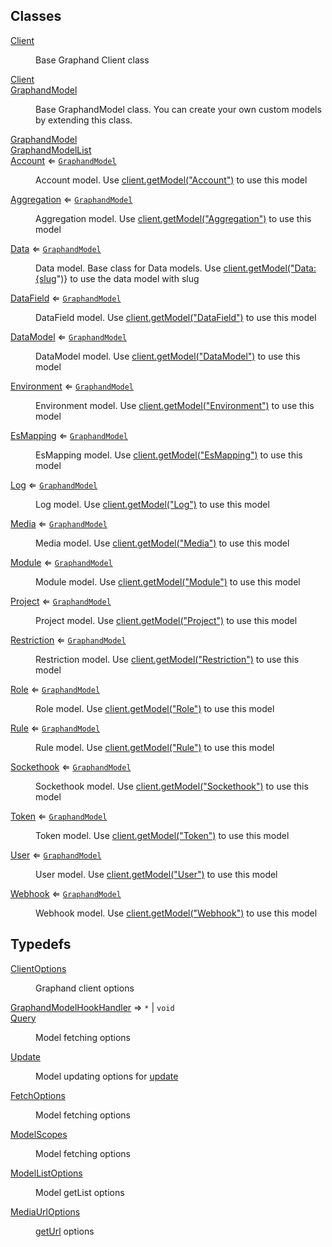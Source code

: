 ## Classes

<dl>
<dt><a href="Client.md#Client">Client</a></dt>
<dd><p>Base Graphand Client class</p>
</dd>
<dt><a href="Client.md#Client">Client</a></dt>
<dd></dd>
<dt><a href="GraphandModel.md#GraphandModel">GraphandModel</a></dt>
<dd><p>Base GraphandModel class. You can create your own custom models by extending this class.</p>
</dd>
<dt><a href="GraphandModel.md#GraphandModel">GraphandModel</a></dt>
<dd></dd>
<dt><a href="GraphandModelList.md#GraphandModelList">GraphandModelList</a></dt>
<dd></dd>
<dt><a href="Account.md#Account">Account</a> ⇐ <code><a href="GraphandModel.md#GraphandModel">GraphandModel</a></code></dt>
<dd><p>Account model. Use <a href="Client.md#Client+getModel">client.getModel(&quot;Account&quot;)</a> to use this model</p>
</dd>
<dt><a href="Aggregation.md#Aggregation">Aggregation</a> ⇐ <code><a href="GraphandModel.md#GraphandModel">GraphandModel</a></code></dt>
<dd><p>Aggregation model. Use <a href="Client.md#Client+getModel">client.getModel(&quot;Aggregation&quot;)</a> to use this model</p>
</dd>
<dt><a href="Data.md#Data">Data</a> ⇐ <code><a href="GraphandModel.md#GraphandModel">GraphandModel</a></code></dt>
<dd><p>Data model. Base class for Data models. Use <a href="Client.md#Client+getModel">client.getModel(&quot;Data:{slug</a>&quot;)} to use the data model with slug</p>
</dd>
<dt><a href="DataField.md#DataField">DataField</a> ⇐ <code><a href="GraphandModel.md#GraphandModel">GraphandModel</a></code></dt>
<dd><p>DataField model. Use <a href="Client.md#Client+getModel">client.getModel(&quot;DataField&quot;)</a> to use this model</p>
</dd>
<dt><a href="DataModel.md#DataModel">DataModel</a> ⇐ <code><a href="GraphandModel.md#GraphandModel">GraphandModel</a></code></dt>
<dd><p>DataModel model. Use <a href="Client.md#Client+getModel">client.getModel(&quot;DataModel&quot;)</a> to use this model</p>
</dd>
<dt><a href="Environment.md#Environment">Environment</a> ⇐ <code><a href="GraphandModel.md#GraphandModel">GraphandModel</a></code></dt>
<dd><p>Environment model. Use <a href="Client.md#Client+getModel">client.getModel(&quot;Environment&quot;)</a> to use this model</p>
</dd>
<dt><a href="EsMapping.md#EsMapping">EsMapping</a> ⇐ <code><a href="GraphandModel.md#GraphandModel">GraphandModel</a></code></dt>
<dd><p>EsMapping model. Use <a href="Client.md#Client+getModel">client.getModel(&quot;EsMapping&quot;)</a> to use this model</p>
</dd>
<dt><a href="Log.md#Log">Log</a> ⇐ <code><a href="GraphandModel.md#GraphandModel">GraphandModel</a></code></dt>
<dd><p>Log model. Use <a href="Client.md#Client+getModel">client.getModel(&quot;Log&quot;)</a> to use this model</p>
</dd>
<dt><a href="Media.md#Media">Media</a> ⇐ <code><a href="GraphandModel.md#GraphandModel">GraphandModel</a></code></dt>
<dd><p>Media model. Use <a href="Client.md#Client+getModel">client.getModel(&quot;Media&quot;)</a> to use this model</p>
</dd>
<dt><a href="Module.md#Module">Module</a> ⇐ <code><a href="GraphandModel.md#GraphandModel">GraphandModel</a></code></dt>
<dd><p>Module model. Use <a href="Client.md#Client+getModel">client.getModel(&quot;Module&quot;)</a> to use this model</p>
</dd>
<dt><a href="Project.md#Project">Project</a> ⇐ <code><a href="GraphandModel.md#GraphandModel">GraphandModel</a></code></dt>
<dd><p>Project model. Use <a href="Client.md#Client+getModel">client.getModel(&quot;Project&quot;)</a> to use this model</p>
</dd>
<dt><a href="Restriction.md#Restriction">Restriction</a> ⇐ <code><a href="GraphandModel.md#GraphandModel">GraphandModel</a></code></dt>
<dd><p>Restriction model. Use <a href="Client.md#Client+getModel">client.getModel(&quot;Restriction&quot;)</a> to use this model</p>
</dd>
<dt><a href="Role.md#Role">Role</a> ⇐ <code><a href="GraphandModel.md#GraphandModel">GraphandModel</a></code></dt>
<dd><p>Role model. Use <a href="Client.md#Client+getModel">client.getModel(&quot;Role&quot;)</a> to use this model</p>
</dd>
<dt><a href="Rule.md#Rule">Rule</a> ⇐ <code><a href="GraphandModel.md#GraphandModel">GraphandModel</a></code></dt>
<dd><p>Rule model. Use <a href="Client.md#Client+getModel">client.getModel(&quot;Rule&quot;)</a> to use this model</p>
</dd>
<dt><a href="Sockethook.md#Sockethook">Sockethook</a> ⇐ <code><a href="GraphandModel.md#GraphandModel">GraphandModel</a></code></dt>
<dd><p>Sockethook model. Use <a href="Client.md#Client+getModel">client.getModel(&quot;Sockethook&quot;)</a> to use this model</p>
</dd>
<dt><a href="Token.md#Token">Token</a> ⇐ <code><a href="GraphandModel.md#GraphandModel">GraphandModel</a></code></dt>
<dd><p>Token model. Use <a href="Client.md#Client+getModel">client.getModel(&quot;Token&quot;)</a> to use this model</p>
</dd>
<dt><a href="User.md#User">User</a> ⇐ <code><a href="GraphandModel.md#GraphandModel">GraphandModel</a></code></dt>
<dd><p>User model. Use <a href="Client.md#Client+getModel">client.getModel(&quot;User&quot;)</a> to use this model</p>
</dd>
<dt><a href="Webhook.md#Webhook">Webhook</a> ⇐ <code><a href="GraphandModel.md#GraphandModel">GraphandModel</a></code></dt>
<dd><p>Webhook model. Use <a href="Client.md#Client+getModel">client.getModel(&quot;Webhook&quot;)</a> to use this model</p>
</dd>
</dl>

## Typedefs

<dl>
<dt><a href="#ClientOptions">ClientOptions</a></dt>
<dd><p>Graphand client options</p>
</dd>
<dt><a href="#GraphandModelHookHandler">GraphandModelHookHandler</a> ⇒ <code>*</code> | <code>void</code></dt>
<dd></dd>
<dt><a href="#Query">Query</a></dt>
<dd><p>Model fetching options</p>
</dd>
<dt><a href="#Update">Update</a></dt>
<dd><p>Model updating options for <a href="GraphandModel.md#GraphandModel+update">update</a></p>
</dd>
<dt><a href="#FetchOptions">FetchOptions</a></dt>
<dd><p>Model fetching options</p>
</dd>
<dt><a href="#ModelScopes">ModelScopes</a></dt>
<dd><p>Model fetching options</p>
</dd>
<dt><a href="#ModelListOptions">ModelListOptions</a></dt>
<dd><p>Model getList options</p>
</dd>
<dt><a href="#MediaUrlOptions">MediaUrlOptions</a></dt>
<dd><p><a href="Media.md#Media+getUrl">getUrl</a> options</p>
</dd>
</dl>

